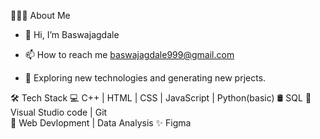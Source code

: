 👨🏻‍💻 About Me
  - 👋 Hi, I’m Baswajagdale

  - 📫 How to reach me baswajagdale999@gmail.com
  - 🤔 Exploring new technologies and generating new prjects.

🛠 Tech Stack
   💻  C++ | HTML | CSS | JavaScript | Python(basic)
   🛢   SQL
   🔧  Visual Studio code | Git  
   🧬  Web Devlopment | Data Analysis 
   ✨  Figma
  

<!---
Baswajagdale/Baswajagdale is a ✨ special ✨ repository because its `README.md` (this file) appears on your GitHub profile.
You can click the Preview link to take a look at your changes.
--->
